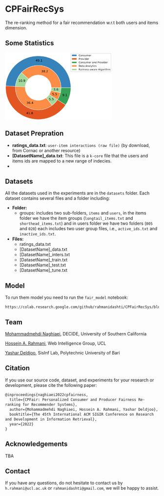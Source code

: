 # CPFairRecSys
The re-ranking method for a fair recommendation w.r.t both users and items dimension.

## Some Statistics

<img src="./contents/statistics.png" alt="Markdown Monster icon" style="float: center; margin-right: 10px;" width="350" height="220"/>

## Dataset Prepration
- **ratings_data.txt**: `user-item interactions (raw file)` (by download, from Cornac or another resource)
- **[DatasetName]_data.txt**: This file is a `k-core` file that the users and items ids are mapped to a new range of indecies.
- 

## Datasets
All the datasets used in the experiments are in the `datasets` folder. Each dataset contains several files and a folder including:

- **Folder:**
  - groups: includes two sub-folders, `items` and `users`, in the items folder we have the item groups (`longtail_items.txt` and `shorthead_items.txt`) and in users folder we have two folders (`005` and `020`) each includes two user group files, i.e., `active_ids.txt` and `inactive_ids.txt`.
- **Files:**
  - ratings_data.txt
  - [DatasetName]_data.txt
  - [DatasetName]_inters.txt
  - [DatasetName]_train.txt
  - [DatasetName]_test.txt
  - [DatasetName]_tune.txt

## Model
To run them model you need to run the `fair_model` notebook:
```
https://colab.research.google.com/github/rahmanidashti/CPFairRecSys/blob/main/fair_model.ipynb
```
## Team
<a href="https://www.linkedin.com/in/ehsan-naghiaei/">Mohammadmehdi Naghiaei</a>, DECIDE, University of Southern California

<a href="http://rahmanidashti.github.io/">Hossein A. Rahmani</a>, Web Intelligence Group, UCL

<a href="https://yasdel.github.io/">Yashar Deldjoo</a>, SisInf Lab, Polytechnic University of Bari

## Citation
If you use our source code, dataset, and experiments for your research or development, please cite the following paper:

```
@inproceedings{naghiaei2022cpfairness,
  title={CPFair: Personalized Consumer and Producer Fairness Re-ranking for Recommender Systems},
  author={Mohammadmehdi Naghiaei, Hossein A. Rahmani, Yashar Deldjoo},
  booktitle={The 45th International ACM SIGIR Conference on Research and Development in Information Retrieval},
  year={2022}
}
```

## Acknowledgements
TBA

## Contact
If you have any questions, do not hesitate to contact us by `h.rahmani@ucl.ac.uk` or `rahmanidashti@gmail.com`, we will be happy to assist.
